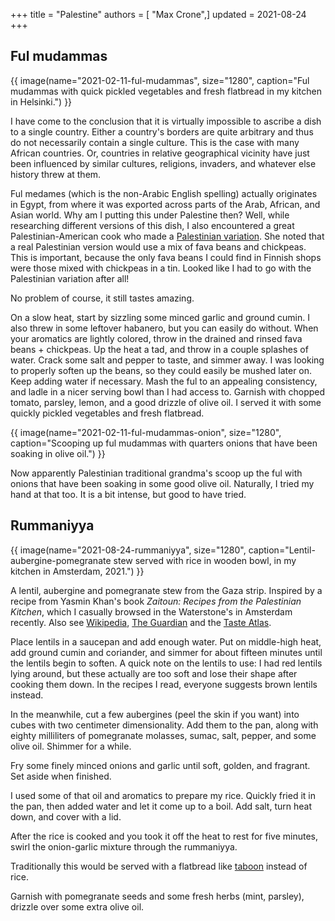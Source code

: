 +++
title = "Palestine"
authors = [ "Max Crone",]
updated = 2021-08-24
+++


## Ful mudammas
{{ image(name="2021-02-11-ful-mudammas", size="1280", caption="Ful mudammas with quick pickled vegetables and fresh flatbread in my kitchen in Helsinki.") }}

I have come to the conclusion that it is virtually impossible to ascribe a dish to a single country.
Either a country's borders are quite arbitrary and thus do not necessarily contain a single culture.
This is the case with many African countries.
Or, countries in relative geographical vicinity have just been influenced by similar cultures, religions, invaders, and whatever else history threw at them.

Ful medames (which is the non-Arabic English spelling) actually originates in Egypt, from where it was exported across parts of the Arab, African, and Asian world.
Why am I putting this under Palestine then?
Well, while researching different versions of this dish, I also encountered a great Palestinian-American cook who made a [Palestinian variation](https://www.youtube.com/watch?v=IQSWEt4l5xE).
She noted that a real Palestinian version would use a mix of fava beans and chickpeas.
This is important, because the only fava beans I could find in Finnish shops were those mixed with chickpeas in a tin.
Looked like I had to go with the Palestinian variation after all!

No problem of course, it still tastes amazing.

On a slow heat, start by sizzling some minced garlic and ground cumin.
I also threw in some leftover habanero, but you can easily do without.
When your aromatics are lightly colored, throw in the drained and rinsed fava beans + chickpeas.
Up the heat a tad, and throw in a couple splashes of water.
Crack some salt and pepper to taste, and simmer away.
I was looking to properly soften up the beans, so they could easily be mushed later on.
Keep adding water if necessary.
Mash the ful to an appealing consistency, and ladle in a nicer serving bowl than I had access to.
Garnish with chopped tomato, parsley, lemon, and a good drizzle of olive oil.
I served it with some quickly pickled vegetables and fresh flatbread.

{{ image(name="2021-02-11-ful-mudammas-onion", size="1280", caption="Scooping up ful mudammas with quarters onions that have been soaking in olive oil.") }}

Now apparently Palestinian traditional grandma's scoop up the ful with onions that have been soaking in some good olive oil.
Naturally, I tried my hand at that too.
It is a bit intense, but good to have tried.

## Rummaniyya

{{ image(name="2021-08-24-rummaniyya", size="1280", caption="Lentil-aubergine-pomegranate stew served with rice in wooden bowl, in my kitchen in Amsterdam, 2021.") }}

A lentil, aubergine and pomegranate stew from the Gaza strip.
Inspired by a recipe from Yasmin Khan's book *Zaitoun: Recipes from the Palestinian Kitchen*, which I casually browsed in the Waterstone's in Amsterdam recently.
Also see [Wikipedia](https://en.wikipedia.org/wiki/Palestinian_cuisine#Gaza), [The Guardian](https://www.theguardian.com/lifeandstyle/2017/feb/02/rummaniyeh-pomegranate-lentil-stew-recipe-palestinian-food-joudie-kalla-cook-residency) and the [Taste Atlas](https://www.tasteatlas.com/rummaneyye).

Place lentils in a saucepan and add enough water.
Put on middle-high heat, add ground cumin and coriander, and simmer for about fifteen minutes until the lentils begin to soften.
A quick note on the lentils to use: I had red lentils lying around, but these actually are too soft and lose their shape after cooking them down.
In the recipes I read, everyone suggests brown lentils instead.

In the meanwhile, cut a few aubergines (peel the skin if you want) into cubes with two centimeter dimensionality.
Add them to the pan, along with eighty milliliters of pomegranate molasses, sumac, salt, pepper, and some olive oil.
Shimmer for a while.

Fry some finely minced onions and garlic until soft, golden, and fragrant.
Set aside when finished.

I used some of that oil and aromatics to prepare my rice.
Quickly fried it in the pan, then added water and let it come up to a boil.
Add salt, turn heat down, and cover with a lid.

After the rice is cooked and you took it off the heat to rest for five minutes, swirl the onion-garlic mixture through the rummaniyya.

Traditionally this would be served with a flatbread like [taboon](https://www.youtube.com/watch?v=IhHphbIetBg) instead of rice.

Garnish with pomegranate seeds and some fresh herbs (mint, parsley), drizzle over some extra olive oil.
